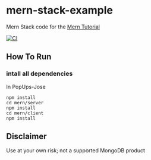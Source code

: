 # mern-stack-example
Mern Stack code for the [Mern Tutorial](https://www.mongodb.com/languages/mern-stack-tutorial)

[![CI](https://github.com/mongodb-developer/mern-stack-example/actions/workflows/main.yaml/badge.svg)](https://github.com/mongodb-developer/mern-stack-example/actions/workflows/main.yaml)

## How To Run

### intall all dependencies
In PopUps-Jose
```
npm install
cd mern/server
npm install
cd mern/client
npm install
```

## Disclaimer

Use at your own risk; not a supported MongoDB product
